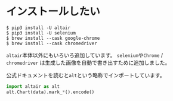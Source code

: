 # インストールしたい

```console
$ pip3 install -U altair
$ pip3 install -U selenium
$ brew install --cask google-chrome
$ brew install --cask chromedriver
```

``altair``本体以外にもいろいろ追加しています。
``selenium``や``Chrome`` / ``chromedriver`` は生成した画像を自動で書き出すために追加しました。

公式ドキュメントを読むと``alt``という略称でインポートしています。

```python
import altair as alt
alt.Chart(data).mark_*().encode()
```
